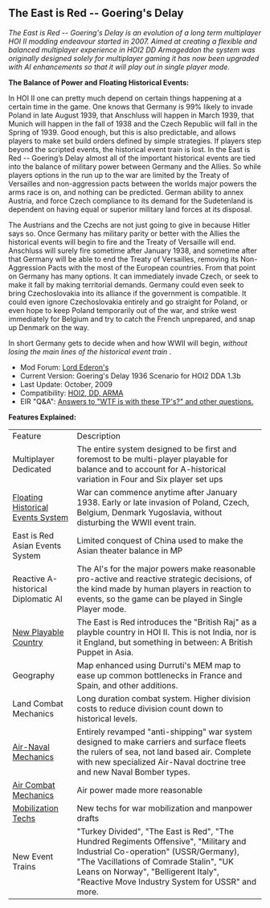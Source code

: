 ##    **The East is Red -- Goering's Delay** 

*The East is Red -- Goering's Delay is an evolution of a long term
multiplayer HOI II modding endeavour started in 2007. Aimed at creating
a flexible and balanced multiplayer experience in HOI2 DD Armageddon the
system was originally designed solely for multiplayer gaming it has now
been upgraded with AI enhancements so that it will play out in single
player mode.*

**The Balance of Power and Floating Historical Events:**

In HOI II one can pretty much depend on certain things happening at a
certain time in the game. One knows that Germany is 99% likely to invade
Poland in late August 1939, that Anschluss will happen in March 1939,
that Munich will happen in the fall of 1938 and the Czech Republic will
fall in the Spring of 1939. Good enough, but this is also predictable,
and allows players to make set build orders defined by simple
strategies. If players step beyond the scripted events, the historical
event train is lost. In the East is Red -- Goering’s Delay almost all of
the important historical events are tied into the balance of military
power between Germany and the Allies. So while players options in the
run up to the war are limited by the Treaty of Versailles and
non-aggression pacts between the worlds major powers the arms race is
on, and nothing can be predicted. German ability to annex Austria, and
force Czech compliance to its demand for the Sudetenland is dependent on
having equal or superior military land forces at its disposal.

The Austrians and the Czechs are not just going to give in because
Hitler says so. Once Germany has military parity or better with the
Allies the historical events will begin to fire and the Treaty of
Versaille will end. Anschluss will surely fire sometime after January
1938, and sometime after that Germany will be able to end the Treaty of
Versailles, removing its Non-Aggression Pacts with the most of the
European countries. From that point on Germany has many options. It can
immediately invade Czech, or seek to make it fall by making territorial
demands. Germany could even seek to bring Czechoslovakia into its
alliance if the government is compatible. It could even ignore
Czechoslovakia entirely and go straight for Poland, or even hope to keep
Poland temporarily out of the war, and strike west immediately for
Belgium and try to catch the French unprepared, and snap up Denmark on
the way.

In short Germany gets to decide when and how WWII will begin, *without
losing the main lines of the historical event train* .

-   Mod Forum: [Lord
    Ederon's](http://forums.ederon.net/default.aspx?g=topics&f=55)
-   Current Version: Goering's Delay 1936 Scenario for HOI2 DDA 1.3b
-   Last Update: October, 2009
-   Compatibility: [HOI2, DD,
    ARMA](/wiki/Abbreviations#H "Abbreviations")
-   EIR "Q&A": [Answers to "WTF is with these TP's?" and other
    questions.](http://forums.ederon.net/default.aspx?g=posts&t=1707EIR:)

**Features Explained:**

|                                                                                           |                                                                                                                                                                                                                                                                    |
|-------------------------------------------------------------------------------------------|--------------------------------------------------------------------------------------------------------------------------------------------------------------------------------------------------------------------------------------------------------------------|
| Feature                                                                                   | Description                                                                                                                                                                                                                                                        |
| Multiplayer Dedicated                                                                     | The entire system designed to be first and foremost to be multi-player playable for balance and to account for A-historical variation in Four and Six player set ups                                                                                               |
| [Floating Historical Events System](http://forums.ederon.net/default.aspx?g=posts&t=1683) | War can commence anytime after January 1938. Early or late invasion of Poland, Czech, Belgium, Denmark Yugoslavia, without disturbing the WWII event train.                                                                                                        |
| East is Red Asian Events System                                                           | Limited conquest of China used to make the Asian theater balance in MP                                                                                                                                                                                             |
| Reactive A-historical Diplomatic AI                                                       | The AI's for the major powers make reasonable pro-active and reactive strategic decisions, of the kind made by human players in reaction to events, so the game can be played in Single Player mode.                                                               |
| [New Playable Country](http://forums.ederon.net/default.aspx?g=posts&t=1694)              | The East is Red introduces the "British Raj" as a playble country in HOI II. This is not India, nor is it England, but something in between: A British Puppet in Asia.                                                                                             |
| Geography                                                                                 | Map enhanced using Durruti's MEM map to ease up common bottlenecks in France and Spain, and other additions.                                                                                                                                                       |
| Land Combat Mechanics                                                                     | Long duration combat system. Higher division costs to reduce division count down to historical levels.                                                                                                                                                             |
| [Air-Naval Mechanics](http://img233.imageshack.us/img233/5972/tech4aa2.png)               | Entirely revamped "anti-shipping" war system designed to make carriers and surface fleets the rulers of sea, not land based air. Complete with new specialized Air-Naval doctrine tree and new Naval Bomber types.                                                 |
| [Air Combat Mechanics](http://forums.ederon.net/default.aspx?g=posts&t=1681)              | Air power made more reasonable                                                                                                                                                                                                                                     |
| [Mobilization Techs](http://forums.ederon.net/default.aspx?g=posts&t=1682)                | New techs for war mobilization and manpower drafts                                                                                                                                                                                                                 |
| New Event Trains                                                                          | "Turkey Divided", "The East is Red", "The Hundred Regiments Offensive", "Military and Industrial Co-operation" (USSR/Germany), "The Vacillations of Comrade Stalin", "UK Leans on Norway", "Belligerent Italy", "Reactive Move Industry System for USSR" and more. |
